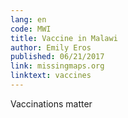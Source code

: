 ```yaml
---
lang: en
code: MWI
title: Vaccine in Malawi
author: Emily Eros
published: 06/21/2017
link: missingmaps.org
linktext: vaccines
---
```


Vaccinations matter
